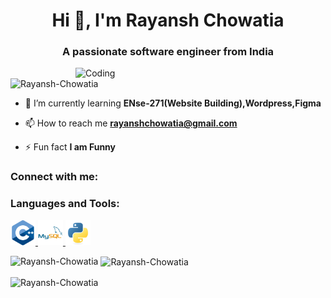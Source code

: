 
<h1 align="center">Hi 👋, I'm Rayansh Chowatia</h1>
<h3 align="center">A passionate software engineer from India</h3>
<img align="right" alt="Coding" width="400" src="https://media1.tenor.com/images/cd37fa49c983ac905df0016fd5b6a2ee/tenor.gif?itemid=13165216">

<p align="left"> <img src="https://komarev.com/ghpvc/?username=rayansh-chowatia&label=Profile%20views&color=0e75b6&style=flat" alt="Rayansh-Chowatia" /> </p>

- 🌱 I’m currently learning **ENse-271(Website Building),Wordpress,Figma**

- 📫 How to reach me **rayanshchowatia@gmail.com**

- ⚡ Fun fact **I am Funny**

<h3 align="left">Connect with me:</h3>
<p align="left">
</p>

<h3 align="left">Languages and Tools:</h3>
<p align="left"> <a href="https://www.w3schools.com/cpp/" target="_blank" rel="noreferrer"> <img src="https://raw.githubusercontent.com/devicons/devicon/master/icons/cplusplus/cplusplus-original.svg" alt="cplusplus" width="40" height="40"/> </a> <a href="https://www.mysql.com/" target="_blank" rel="noreferrer"> <img src="https://raw.githubusercontent.com/devicons/devicon/master/icons/mysql/mysql-original-wordmark.svg" alt="mysql" width="40" height="40"/> </a> <a href="https://www.python.org" target="_blank" rel="noreferrer"> <img src="https://raw.githubusercontent.com/devicons/devicon/master/icons/python/python-original.svg" alt="python" width="40" height="40"/> </a> </p>

<p><img align="left" src="https://github-readme-stats.vercel.app/api/top-langs?username=Rayansh-Chowatia&show_icons=true&locale=en&layout=compact" alt="Rayansh-Chowatia" /></p>

<p>&nbsp;<img align="center" src="https://github-readme-stats.vercel.app/api?username=Rayansh-Chowatia&show_icons=true&locale=en" alt="Rayansh-Chowatia" /></p>

<p><img align="center" src="https://github-readme-streak-stats.herokuapp.com/?user=Rayansh-Chowatia&" alt="Rayansh-Chowatia" /></p>
